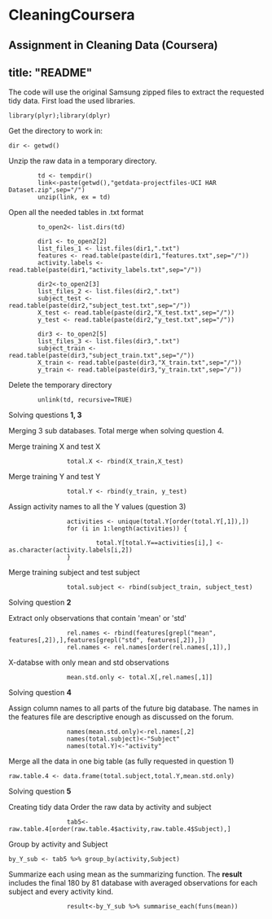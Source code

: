 # CleaningCoursera
Assignment in Cleaning Data (Coursera)
---
title: "README"
---

The code will use the original Samsung zipped files to extract the requested tidy data.
First load the used libraries.

```{r}
library(plyr);library(dplyr)
```

Get the directory to work in:

```{r}
dir <- getwd()
```       

Unzip the raw data in a temporary directory.
```{r}        
        td <- tempdir()
        link<-paste(getwd(),"getdata-projectfiles-UCI HAR Dataset.zip",sep="/")
        unzip(link, ex = td)
```

Open all the needed tables in .txt format
```{r} 
        to_open2<- list.dirs(td)
        
        dir1 <- to_open2[2]
        list_files_1 <- list.files(dir1,".txt")
        features <- read.table(paste(dir1,"features.txt",sep="/"))
        activity.labels <-read.table(paste(dir1,"activity_labels.txt",sep="/"))
        
        dir2<-to_open2[3]
        list_files_2 <- list.files(dir2,".txt")
        subject_test <- read.table(paste(dir2,"subject_test.txt",sep="/"))
        X_test <- read.table(paste(dir2,"X_test.txt",sep="/"))
        y_test <- read.table(paste(dir2,"y_test.txt",sep="/"))
        
        dir3 <- to_open2[5]
        list_files_3 <- list.files(dir3,".txt")
        subject_train <- read.table(paste(dir3,"subject_train.txt",sep="/"))
        X_train <- read.table(paste(dir3,"X_train.txt",sep="/"))
        y_train <- read.table(paste(dir3,"y_train.txt",sep="/"))
```       

Delete the temporary directory
```{r}
        unlink(td, recursive=TRUE)
```

Solving questions **1, 3**

Merging 3 sub databases. Total merge when solving question 4.
        
Merge training X and test X
```{r}
                total.X <- rbind(X_train,X_test) 
```
Merge training Y and test Y
```{r}
                total.Y <- rbind(y_train, y_test)
```          
Assign activity names to all the Y values (question 3)
```{r}
                activities <- unique(total.Y[order(total.Y[,1]),])
                for (i in 1:length(activities)) {
                        
                        total.Y[total.Y==activities[i],] <- as.character(activity.labels[i,2])
                }
```                
Merge training subject and test subject
```{r}
                total.subject <- rbind(subject_train, subject_test)
```        

Solving question **2**   

Extract only observations that contain 'mean' or 'std'
```{r}
                rel.names <- rbind(features[grepl("mean", features[,2]),],features[grepl("std", features[,2]),])
                rel.names <- rel.names[order(rel.names[,1]),]
```
X-databse with only mean and std observations
```{r}
                mean.std.only <- total.X[,rel.names[,1]]
```        
        
Solving question **4**

Assign column names to all parts of the future big database.
The names in the features file are descriptive enough as discussed on the forum.
```{r}        
                names(mean.std.only)<-rel.names[,2] 
                names(total.subject)<-"Subject"
                names(total.Y)<-"activity"
```                

Merge all the data in one big table (as fully requested in question 1)
```{r} 
raw.table.4 <- data.frame(total.subject,total.Y,mean.std.only)
```               

Solving question **5**

Creating tidy data
Order the raw data by activity and subject
```{r}                 
                tab5<-raw.table.4[order(raw.table.4$activity,raw.table.4$Subject),]
```
Group by activity and Subject
```{r}
by_Y_sub <- tab5 %>% group_by(activity,Subject)
```        
Summarize each using mean as the summarizing function. The **result** includes the final 180 by 81 database with averaged observations for each subject and every activity kind.
```{r}
                result<-by_Y_sub %>% summarise_each(funs(mean))
```

